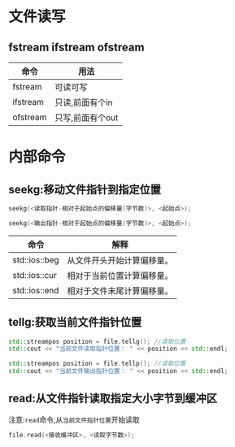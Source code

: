 # 文件读写
## fstream ifstream ofstream
| 命令     | 用法             |
| -------- | ---------------- |
| fstream  | 可读可写         |
| ifstream | 只读,前面有个in  |
| ofstream | 只写,前面有个out |
# 内部命令
## seekg:移动文件指针到指定位置
```cpp
seekg(<读取指针-相对于起始点的偏移量(字节数)>, <起始点>);
```
```cpp
seekg(<输出指针-相对于起始点的偏移量(字节数)>, <起始点>);
```
| 命令          | 解释                       |
| ------------- | -------------------------- |
| std::ios::beg | 从文件开头开始计算偏移量。 |
| std::ios::cur | 相对于当前位置计算偏移量。 |
| std::ios::end | 相对于文件末尾计算偏移量。 |

## tellg:获取当前文件指针位置
```cpp
std::streampos position = file.tellg(); //读取位置
std::cout << "当前文件读取指针位置： " << position << std::endl;
```
```cpp
std::streampos position = file.tellp(); //读取位置
std::cout << "当前文件输出指针位置： " << position << std::endl;
```

## read:从文件指针读取指定大小字节到缓冲区
注意:`read`命令,从`当前文件指针位置`开始读取
```cpp
file.read(<接收缓冲区>, <读取字节数>);
```